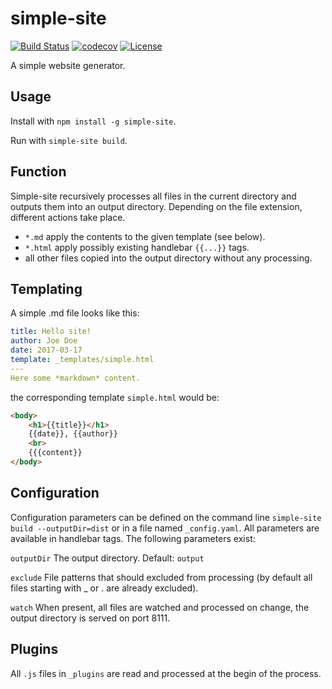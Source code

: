 # simple-site
[![Build Status](https://travis-ci.org/Schaltstelle/simple-site.svg?branch=master)](https://travis-ci.org/Schaltstelle/simple-site)
[![codecov](https://codecov.io/gh/Schaltstelle/simple-site/graph/badge.svg)](https://codecov.io/gh/Schaltstelle/simple-site)
[![License](https://img.shields.io/badge/License-Apache%202.0-yellowgreen.svg)](https://opensource.org/licenses/Apache-2.0)

A simple website generator.

## Usage
Install with `npm install -g simple-site`.

Run with `simple-site build`. 

## Function
Simple-site recursively processes all files in the current directory and outputs them into an output directory.
Depending on the file extension, different actions take place.
- `*.md` apply the contents to the given template (see below).
- `*.html` apply possibly existing handlebar `{{...}}` tags.
- all other files copied into the output directory without any processing.

## Templating
A simple .md file looks like this:
```yaml
title: Hello site!
author: Joe Doe
date: 2017-03-17
template: _templates/simple.html
---
Here some *markdown* content.
```
the corresponding template `simple.html` would be:
```html
<body>
    <h1>{{title}}</h1>
    {{date}}, {{author}}
    <br>
    {{{content}} 
</body>
```

## Configuration
Configuration parameters can be defined on the command line `simple-site build --outputDir=dist` or in a file named `_config.yaml`.
All parameters are available in handlebar tags.
The following parameters exist:

`outputDir` The output directory. Default: `output`

`exclude` File patterns that should excluded from processing (by default all files starting with _ or . are already excluded).

`watch` When present, all files are watched and processed on change, the output directory is served on port 8111.

## Plugins
All `.js` files in `_plugins` are read and processed at the begin of the process.
